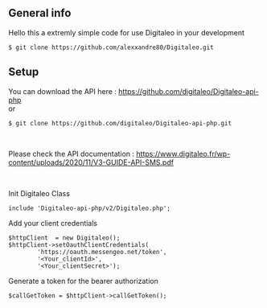 ## General info
Hello this a extremly simple code for use Digitaleo in your development
```
$ git clone https://github.com/alexxandre80/Digitaleo.git
```

## Setup

You can download the API here : <a href="https://github.com/digitaleo/Digitaleo-api-php" target="_blank">https://github.com/digitaleo/Digitaleo-api-php</a> <br>
or
```
$ git clone https://github.com/digitaleo/Digitaleo-api-php.git
```
<br>

Please check the API documentation : <a href="https://www.digitaleo.fr/wp-content/uploads/2020/11/V3-GUIDE-API-SMS.pdf" target="_blank">https://www.digitaleo.fr/wp-content/uploads/2020/11/V3-GUIDE-API-SMS.pdf</a>

<br>

Init Digitaleo Class<br>

```
include 'Digitaleo-api-php/v2/Digitaleo.php';
```
Add your client credentials
```
$httpClient  = new Digitaleo();
$httpClient->setOauthClientCredentials(
        'https://oauth.messengeo.net/token',
        '<Your_clientId>',
        '<Your_clientSecret>');
```
Generate a token for the bearer authorization
```
$callGetToken = $httpClient->callGetToken();
```
